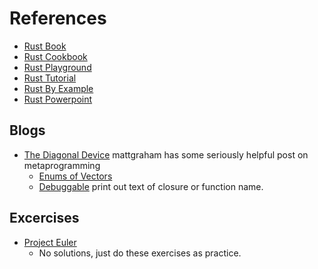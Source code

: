 # References

- [Rust Book](https://doc.rust-lang.org/book/title-page.html)
- [Rust Cookbook](https://rust-lang-nursery.github.io/rust-cookbook/)
- [Rust Playground](https://play.rust-lang.org)
- [Rust Tutorial](https://www.tutorialspoint.com/rust/index.htm)
- [Rust By Example](https://doc.rust-lang.org/rust-by-example)
- [Rust Powerpoint](https://nikolaivazquez.com/rust-workshop/#1)

## Blogs
- [The Diagonal Device](https://exphp.github.io/)
  mattgraham has some seriously helpful post on metaprogramming
  - [Enums of Vectors](https://exphp.github.io/2019/05/05/enums-of-vectors-part-1.html)
  - [Debuggable](https://play.rust-lang.org/?version=stable&mode=debug&edition=2018&gist=dd5cf4f3119903f83c46a9587ada1ca9) print out text of closure or function name.
## Excercises

- [Project Euler](https://projecteuler.net/)
  - No solutions, just do these exercises as practice.
